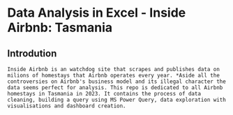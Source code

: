 # Data Analysis in Excel - Inside Airbnb: Tasmania
## Introdution
	Inside Airbnb is an watchdog site that scrapes and publishes data on milions of homestays that Airbnb operates every year. *Aside all the controversies on Airbnb's business model and its illegal character the data seems perfect for analysis. This repo is dedicated to all Airbnb homestays in Tasmania in 2023. It contains the process of data cleaning, building a query using MS Power Query, data exploration with visualisations and dashboard creation.



								
   		
 
		


